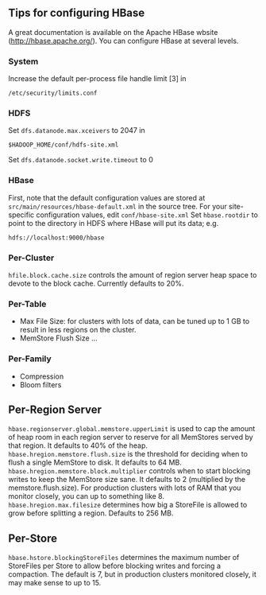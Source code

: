 ## Tips for configuring HBase
<!-- http://www.quora.com/What-are-some-tips-for-configuring-HBase -->
A great documentation is available on the Apache HBase wbsite (http://hbase.apache.org/). You can configure HBase at several levels. 

### System
Increase the default per-process file handle limit [3] in
```
/etc/security/limits.conf
```

### HDFS
Set `dfs.datanode.max.xceivers` to 2047 in
```
$HADOOP_HOME/conf/hdfs-site.xml
```
Set `dfs.datanode.socket.write.timeout` to 0 


### HBase
First, note that the default configuration values are stored at `src/main/resources/hbase-default.xml` in the source tree. For your site-specific configuration values, edit `conf/hbase-site.xml`
Set `hbase.rootdir` to point to the directory in HDFS where HBase will put its data; e.g.
```
hdfs://localhost:9000/hbase
```

### Per-Cluster
`hfile.block.cache.size` controls the amount of region server heap space to devote to the block cache. Currently defaults to 20%.


### Per-Table

- Max File Size: for clusters with lots of data, can be tuned up to 1 GB to result in less regions on the cluster.
- MemStore Flush Size
...

### Per-Family

- Compression
- Bloom filters


## Per-Region Server
`hbase.regionserver.global.memstore.upperLimit` is used to cap the amount of heap room in each region server to reserve for all MemStores served by that region. It defaults to 40% of the heap.
`hbase.hregion.memstore.flush.size` is the threshold for deciding when to flush a single MemStore to disk. It defaults to 64 MB.
`hbase.hregion.memstore.block.multiplier` controls when to start blocking writes to keep the MemStore size sane. It defaults to 2 (multiplied by the memstore.flush.size). For production clusters with lots of RAM that you monitor closely, you can up to something like 8.
`hbase.hregion.max.filesize` determines how big a StoreFile is allowed to grow before splitting a region. Defaults to 256 MB.


## Per-Store
`hbase.hstore.blockingStoreFiles` determines the maximum number of StoreFiles per Store to allow before blocking writes and forcing a compaction. The default is 7, but in production clusters monitored closely, it may make sense to up to 15.

